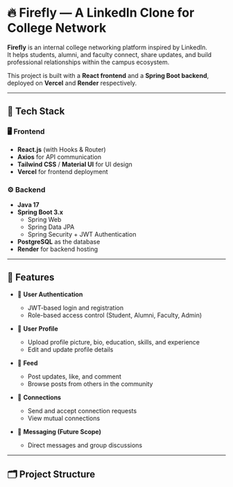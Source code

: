 # 🔥 Firefly — A LinkedIn Clone for College Network

**Firefly** is an internal college networking platform inspired by LinkedIn.  
It helps students, alumni, and faculty connect, share updates, and build professional relationships within the campus ecosystem.

This project is built with a **React frontend** and a **Spring Boot backend**, deployed on **Vercel** and **Render** respectively.

---

## 🚀 Tech Stack

### 🖥️ Frontend
- **React.js** (with Hooks & Router)
- **Axios** for API communication
- **Tailwind CSS** / **Material UI** for UI design
- **Vercel** for frontend deployment

### ⚙️ Backend
- **Java 17**
- **Spring Boot 3.x**
  - Spring Web
  - Spring Data JPA
  - Spring Security + JWT Authentication
- **PostgreSQL** as the database
- **Render** for backend hosting

---

## 🧩 Features

- 🔐 **User Authentication**
  - JWT-based login and registration
  - Role-based access control (Student, Alumni, Faculty, Admin)

- 👤 **User Profile**
  - Upload profile picture, bio, education, skills, and experience
  - Edit and update profile details

- 🧠 **Feed**
  - Post updates, like, and comment
  - Browse posts from others in the community

- 🤝 **Connections**
  - Send and accept connection requests
  - View mutual connections

- 💬 **Messaging (Future Scope)**
  - Direct messages and group discussions

---

## 🗂️ Project Structure

